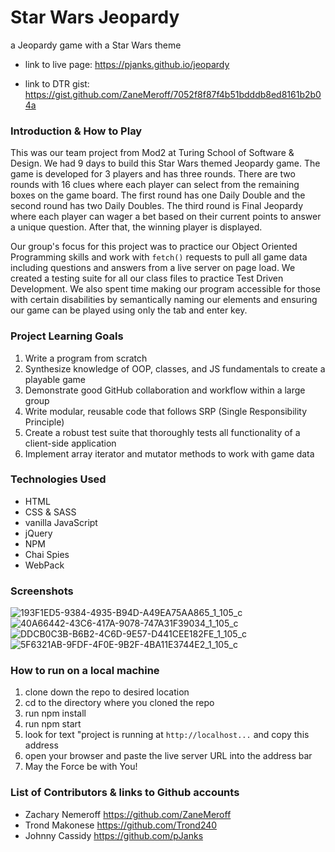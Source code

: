 # Star Wars Jeopardy
a Jeopardy game with a Star Wars theme

- link to live page: https://pjanks.github.io/jeopardy

- link to DTR gist: https://gist.github.com/ZaneMeroff/7052f8f87f4b51bdddb8ed8161b2b04a

### Introduction & How to Play
This was our team project from Mod2 at Turing School of Software & Design. We had 9 days to build this Star Wars themed Jeopardy game. The game is developed for 3 players and has three rounds. There are two rounds with 16 clues where each player can select from the remaining boxes on the game board. The first round has one Daily Double and the second round has two Daily Doubles. The third round is Final Jeopardy where each player can wager a bet based on their current points to answer a unique question. After that, the winning player is displayed.<br>

Our group's focus for this project was to practice our Object Oriented Programming skills and work with `fetch()` requests to pull all game data including questions and answers from a live server on page load. We created a testing suite for all our class files to practice Test Driven Development. We also spent time making our program accessible for those with certain disabilities by semantically naming our elements and ensuring our game can be played using only the tab and enter key.

### Project Learning Goals  
  1. Write a program from scratch
  2. Synthesize knowledge of OOP, classes, and JS fundamentals to create a playable game
  3. Demonstrate good GitHub collaboration and workflow within a large group
  4. Write modular, reusable code that follows SRP (Single Responsibility Principle)
  5. Create a robust test suite that thoroughly tests all functionality of a client-side application
  6. Implement array iterator and mutator methods to work with game data

### Technologies Used
- HTML
- CSS & SASS
- vanilla JavaScript
- jQuery
- NPM
- Chai Spies
- WebPack

### Screenshots
![193F1ED5-9384-4935-B94D-A49EA75AA865_1_105_c](https://user-images.githubusercontent.com/49410633/71939608-28afcd00-31ab-11ea-96bc-6169b7fde938.jpeg)
![40A66442-43C6-417A-9078-747A31F39034_1_105_c](https://user-images.githubusercontent.com/49410633/71939609-2b122700-31ab-11ea-9443-71912c726c77.jpeg)
![DDCB0C3B-B6B2-4C6D-9E57-D441CEE182FE_1_105_c](https://user-images.githubusercontent.com/49410633/71939612-2d748100-31ab-11ea-93a5-2dbe2186d7e4.jpeg)
![5F6321AB-9FDF-4F0E-9B2F-4BA11E3744E2_1_105_c](https://user-images.githubusercontent.com/49410633/71939616-2f3e4480-31ab-11ea-83b7-1f93783ad01c.jpeg)

### How to run on a local machine
1. clone down the repo to desired location
2. cd to the directory where you cloned the repo
3. run npm install
4. run npm start
5. look for text "project is running at `http://localhost...` and copy this address
6. open your browser and paste the live server URL into the address bar
7. May the Force be with You!

### List of Contributors & links to Github accounts
- Zachary Nemeroff https://github.com/ZaneMeroff
- Trond Makonese https://github.com/Trond240
- Johnny Cassidy https://github.com/pJanks
